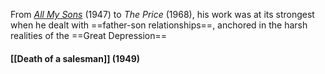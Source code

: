 
From [_All My Sons_](https://www.britannica.com/topic/All-My-Sons) (1947) to _The Price_ (1968), his work was at its strongest when he dealt with ==father-son relationships==, anchored in the harsh realities of the ==Great Depression==



#### [[Death of a salesman]] (1949)